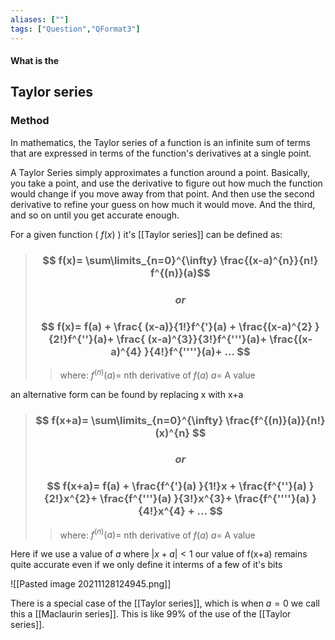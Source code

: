 ```yaml
---
aliases: [""]
tags: ["Question","QFormat3"]
---
```


#### What is the
## Taylor series
### Method
In mathematics, the Taylor series of a function is an infinite sum of terms that are expressed in terms of the function's derivatives at a single point.

A Taylor Series simply approximates a function around a point. Basically, you take a point, and use the derivative to figure out how much the function would change if you move away from that point. And then use the second derivative to refine your guess on how much it would move. And the third, and so on until you get accurate enough. 

For a given function ( $f(x)$ ) it's [[Taylor series]] can be defined as:

> ### $$ f(x)= \sum\limits_{n=0}^{\infty} \frac{(x-a)^{n}}{n!} f^{(n)}(a)$$
> ### $$or$$
> ### $$ f(x)= f(a) + \frac{ (x-a)}{1!}f^{'}(a) + \frac{(x-a)^{2} }{2!}f^{''}(a)+ \frac{ (x-a)^{3}}{3!}f^{'''}(a)+ \frac{(x-a)^{4}  }{4!}f^{''''}(a)+ ... $$ 
>> where:
>> $f^{(n)}(a)=$ nth derivative of $f(a)$
>> $a=$ A value

an alternative form can be found by replacing x with x+a

> ### $$  f(x+a)= \sum\limits_{n=0}^{\infty} \frac{f^{(n)}(a)}{n!}(x)^{n} $$
> ### $$or$$
> ### $$ f(x+a)= f(a) + \frac{f^{'}(a) }{1!}x + \frac{f^{''}(a) }{2!}x^{2}+ \frac{f^{'''}(a) }{3!}x^{3}+ \frac{f^{''''}(a) }{4!}x^{4} + ... $$ 
>> where:
>> $f^{(n)}(a)=$ nth derivative of $f(a)$
>> $a=$ A value

Here if we use a value of $a$ where $|x+a|<1$ our value of f(x+a) remains quite accurate even if we only define it interms of a few of it's bits

![[Pasted image 20211128124945.png]]

There is a special case of the [[Taylor series]], which is when $a=0$ we call this a [[Maclaurin series]]. This is like 99% of the use of the [[Taylor series]].